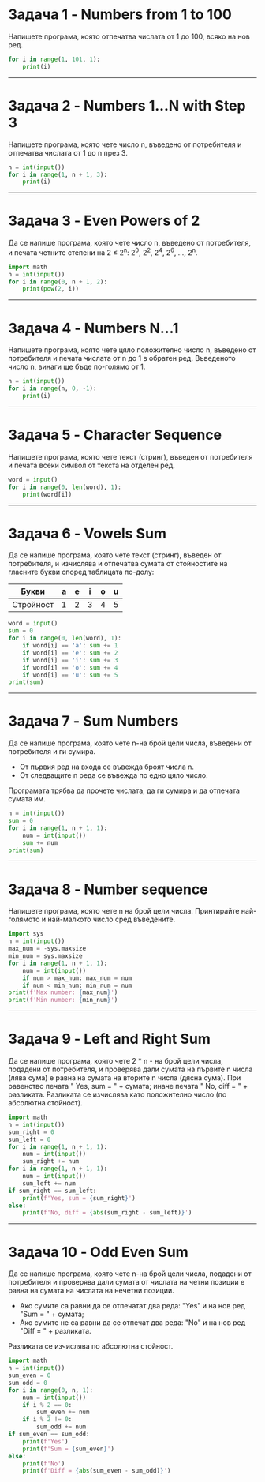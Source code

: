 # Задача 1 - Numbers from 1 to 100

Напишете програма, която отпечатва числата от 1 до 100, всяко на нов ред.

```python
for i in range(1, 101, 1):
    print(i)
```

---
# Задача 2 - Numbers 1...N with Step 3

Напишете програма, която чете число n, въведено от потребителя и отпечатва числата от 1 до n през 3.

```python
n = int(input())
for i in range(1, n + 1, 3):
    print(i)
```

---
# Задача 3 - Even Powers of 2

Да се напише програма, която чете число n, въведено от потребителя, и печата четните степени на 2 ≤ 2<sup>n</sup>: 2<sup>0</sup>, 2<sup>2</sup>, 2<sup>4</sup>, 2<sup>6</sup>, …, 2<sup>n</sup>. 

```python
import math
n = int(input())
for i in range(0, n + 1, 2):
    print(pow(2, i))
```

---
# Задача 4 - Numbers N...1

Напишете програма, която чете цяло положително число n, въведено от потребителя и печата числата от n до 1 в обратен ред. Въведеното число n, винаги ще бъде по-голямо от 1.

```python
n = int(input())
for i in range(n, 0, -1):
    print(i)
```

---
# Задача 5 - Character Sequence

Напишете програма, която чете текст (стринг), въведен от потребителя и печата всеки символ от текста на отделен ред.

```python
word = input()
for i in range(0, len(word), 1):
    print(word[i])
```

---
# Задача 6 - Vowels Sum

Да се напише програма, която чете текст (стринг), въведен от потребителя, и изчислява и отпечатва сумата от стойностите на гласните букви според таблицата по-долу:

| Букви | a | e | i | o | u |
| - | - | - | - | - | - |
| Стройност | 1 | 2 | 3 | 4 | 5 |

```python
word = input()
sum = 0
for i in range(0, len(word), 1):
    if word[i] == 'a': sum += 1
    if word[i] == 'e': sum += 2
    if word[i] == 'i': sum += 3
    if word[i] == 'o': sum += 4
    if word[i] == 'u': sum += 5
print(sum)
```

---
# Задача 7 - Sum Numbers

Да се напише програма, която чете n-на брой цели числа, въведени от потребителя и ги сумира.
+	От първия ред на входа се въвежда броят числа n.
+	От следващите n реда се въвежда по едно цяло число.

Програмата трябва да прочете числата, да ги сумира и да отпечата сумата им. 


```python
n = int(input())
sum = 0
for i in range(1, n + 1, 1):
    num = int(input())
    sum += num
print(sum)
```

---
# Задача 8 - Number sequence

Напишете програма, която чете n на брой цели числа. Принтирайте най-голямото и най-малкото число сред въведените.

```python
import sys
n = int(input())
max_num = -sys.maxsize
min_num = sys.maxsize
for i in range(1, n + 1, 1):
    num = int(input())
    if num > max_num: max_num = num
    if num < min_num: min_num = num
print(f'Max number: {max_num}')
print(f'Min number: {min_num}')
```

---
# Задача 9 - Left and Right Sum

Да се напише програма, която чете 2 * n - на брой цели числа, подадени от потребителя, и проверява дали сумата на първите n числа (лява сума) е равна на сумата на вторите n числа (дясна сума). При равенство печата " Yes, sum = " + сумата; иначе печата " No, diff = " + разликата. Разликата се изчислява като положително число (по абсолютна стойност). 


```python
import math
n = int(input())
sum_right = 0
sum_left = 0
for i in range(1, n + 1, 1):
    num = int(input())
    sum_right += num
for i in range(1, n + 1, 1):
    num = int(input())
    sum_left += num
if sum_right == sum_left:
    print(f'Yes, sum = {sum_right}')
else:
    print(f'No, diff = {abs(sum_right - sum_left)}')
```

---
# Задача 10 - Odd Even Sum

Да се напише програма, която чете n-на брой цели числа, подадени от потребителя и проверява дали сумата от числата на четни позиции е равна на сумата на числата на нечетни позиции. 
+	Ако сумите са равни да се отпечатат два реда: "Yes" и на нов ред "Sum = " + сумата; 
+	Ако сумите не са равни да се отпечат два реда: "No" и на нов ред "Diff = " + разликата. 

Разликата се изчислява по абсолютна стойност. 



```python
import math
n = int(input())
sum_even = 0
sum_odd = 0
for i in range(0, n, 1):
    num = int(input())
    if i % 2 == 0:
        sum_even += num
    if i % 2 != 0:
        sum_odd += num
if sum_even == sum_odd:
    print(f'Yes')
    print(f'Sum = {sum_even}')
else:
    print(f'No')
    print(f'Diff = {abs(sum_even - sum_odd)}')
```

